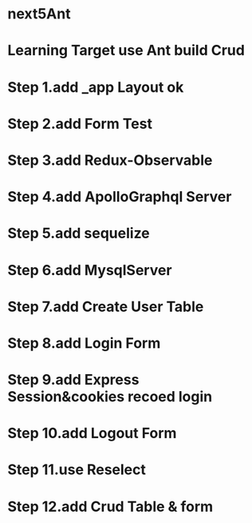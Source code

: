 # next5Ant
# Learning Target use Ant build  Crud 
# Step 1.add _app Layout  ok
# Step 2.add Form Test
# Step 3.add Redux-Observable
# Step 4.add ApolloGraphql Server
# Step 5.add sequelize
# Step 6.add MysqlServer
# Step 7.add Create User Table
# Step 8.add Login Form 
# Step 9.add Express Session&cookies recoed login
# Step 10.add Logout Form 
# Step 11.use Reselect 
# Step 12.add Crud Table & form

